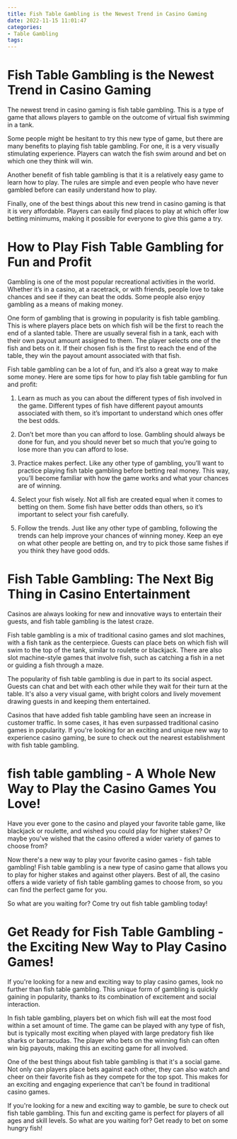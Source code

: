 ```yaml
---
title: Fish Table Gambling is the Newest Trend in Casino Gaming
date: 2022-11-15 11:01:47
categories:
- Table Gambling
tags:
---
```



#  Fish Table Gambling is the Newest Trend in Casino Gaming

The newest trend in casino gaming is fish table gambling. This is a type of game that allows players to gamble on the outcome of virtual fish swimming in a tank.

Some people might be hesitant to try this new type of game, but there are many benefits to playing fish table gambling. For one, it is a very visually stimulating experience. Players can watch the fish swim around and bet on which one they think will win.

Another benefit of fish table gambling is that it is a relatively easy game to learn how to play. The rules are simple and even people who have never gambled before can easily understand how to play.

Finally, one of the best things about this new trend in casino gaming is that it is very affordable. Players can easily find places to play at which offer low betting minimums, making it possible for everyone to give this game a try.

#  How to Play Fish Table Gambling for Fun and Profit

Gambling is one of the most popular recreational activities in the world. Whether it’s in a casino, at a racetrack, or with friends, people love to take chances and see if they can beat the odds. Some people also enjoy gambling as a means of making money.

One form of gambling that is growing in popularity is fish table gambling. This is where players place bets on which fish will be the first to reach the end of a slanted table. There are usually several fish in a tank, each with their own payout amount assigned to them. The player selects one of the fish and bets on it. If their chosen fish is the first to reach the end of the table, they win the payout amount associated with that fish.

Fish table gambling can be a lot of fun, and it’s also a great way to make some money. Here are some tips for how to play fish table gambling for fun and profit:

1) Learn as much as you can about the different types of fish involved in the game. Different types of fish have different payout amounts associated with them, so it’s important to understand which ones offer the best odds.

2) Don’t bet more than you can afford to lose. Gambling should always be done for fun, and you should never bet so much that you’re going to lose more than you can afford to lose.

3) Practice makes perfect. Like any other type of gambling, you’ll want to practice playing fish table gambling before betting real money. This way, you’ll become familiar with how the game works and what your chances are of winning.

4) Select your fish wisely. Not all fish are created equal when it comes to betting on them. Some fish have better odds than others, so it’s important to select your fish carefully.

5) Follow the trends. Just like any other type of gambling, following the trends can help improve your chances of winning money. Keep an eye on what other people are betting on, and try to pick those same fishes if you think they have good odds.

#  Fish Table Gambling: The Next Big Thing in Casino Entertainment

Casinos are always looking for new and innovative ways to entertain their guests, and fish table gambling is the latest craze. 

Fish table gambling is a mix of traditional casino games and slot machines, with a fish tank as the centerpiece. Guests can place bets on which fish will swim to the top of the tank, similar to roulette or blackjack. There are also slot machine-style games that involve fish, such as catching a fish in a net or guiding a fish through a maze.

The popularity of fish table gambling is due in part to its social aspect. Guests can chat and bet with each other while they wait for their turn at the table. It's also a very visual game, with bright colors and lively movement drawing guests in and keeping them entertained.

Casinos that have added fish table gambling have seen an increase in customer traffic. In some cases, it has even surpassed traditional casino games in popularity. If you're looking for an exciting and unique new way to experience casino gaming, be sure to check out the nearest establishment with fish table gambling.

#  fish table gambling - A Whole New Way to Play the Casino Games You Love!

Have you ever gone to the casino and played your favorite table game, like blackjack or roulette, and wished you could play for higher stakes? Or maybe you've wished that the casino offered a wider variety of games to choose from?

Now there's a new way to play your favorite casino games - fish table gambling! Fish table gambling is a new type of casino game that allows you to play for higher stakes and against other players. Best of all, the casino offers a wide variety of fish table gambling games to choose from, so you can find the perfect game for you.

So what are you waiting for? Come try out fish table gambling today!

#  Get Ready for Fish Table Gambling - the Exciting New Way to Play Casino Games!

If you're looking for a new and exciting way to play casino games, look no further than fish table gambling. This unique form of gambling is quickly gaining in popularity, thanks to its combination of excitement and social interaction.

In fish table gambling, players bet on which fish will eat the most food within a set amount of time. The game can be played with any type of fish, but is typically most exciting when played with large predatory fish like sharks or barracudas. The player who bets on the winning fish can often win big payouts, making this an exciting game for all involved.

One of the best things about fish table gambling is that it's a social game. Not only can players place bets against each other, they can also watch and cheer on their favorite fish as they compete for the top spot. This makes for an exciting and engaging experience that can't be found in traditional casino games.

If you're looking for a new and exciting way to gamble, be sure to check out fish table gambling. This fun and exciting game is perfect for players of all ages and skill levels. So what are you waiting for? Get ready to bet on some hungry fish!